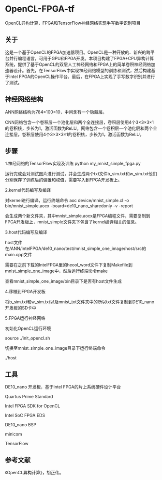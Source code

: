 # OpenCL-FPGA-tf
OpenCL异构计算，FPGA和TensorFlow神经网络实现手写数字识别项目
## 关于
这是一个基于OpenCL的FPGA加速器项目。OpenCL是一种开放的、新兴的跨平台并行编程语言，可用于GPU和FPGA开发。本项目构建了FPGA+CPU异构计算系统，提供了基于OpenCL的双层人工神经网络和FPGA上的简单卷积神经网络加速器设计。首先，在TensorFlow中实现神经网络模型的训练和测试，然后构建基于Intel FPGA的OpenCL操作平台。最后，在FPGA上实现了手写数字识别并进行了测试。
## 神经网络结构
ANN网络结构为784×100×10，中间含有一个隐藏层。

CNN网络包含一个卷积层一个池化层和两个全连接层，卷积层使用4个3×3×3×1的卷积核，步长为1，激活函数为ReLU。网络包含一个卷积层一个池化层和两个全连接层，卷积层使用4个3×3×3×1的卷积核，步长为1，激活函数为ReLU。
## 步骤
1.神经网络的TensorFlow实现及训练
python my_mnist_simple_fpga.py

运行完成会对测试图片进行测试，并会生成两个txt文件b_sim.txt和w_sim.txt他们分别保存了训练后的偏置和权值，需要写入到FPGA开发板上。

2.kernel代码编写及编译

对kernel进行编译，运行终端命令 aoc device/mnist_simple.cl -o bin/mnist_simple.aocx -board=de10_nano_sharedonly -v -report

会生成两个新文件夹，其中mnist_simple.aocx是FPGA编程文件，需要复制到FPGA开发板上，mnist_simple文件夹下包含了kernel编译相关的信息。

3.host代码编写及编译

host文件在/ANN/intelFPGA/de10_nano/test/mnist_simple_one_image/host/src的main.cpp文件

需要在之前下载的IntelFPGA里的heool_word文件下复制Makefile到mnist_simple_one_image中，然后运行终端命令make

查看mnist_simple_one_image/bin目录下是否有host文件生成

4.移植到FPGA开发板

将b_sim.txt和w_sim.txt以及mnist_txt文件夹中的所以txt文件复制到DE10_nano开发板的SD卡中

5.FPGA运行神经网络

初始化OpenCL运行环境

source ./init_opencl.sh

切换至mnist_simple_one_image目录下运行终端命令

./host
## 工具
DE10_nano 开发板，基于Intel FPGA的片上系统硬件设计平台

Quartus Prime Standard

Intel FPGA SDK for OpenCL

Intel SoC FPGA EDS

DE10_nano BSP

minicom

TensorFlow
## 参考文献
《OpenCL异构计算》，胡正伟。
